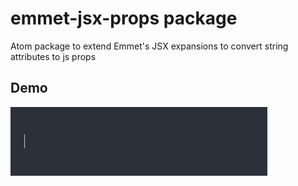 # emmet-jsx-props package

Atom package to extend Emmet's JSX expansions to convert string attributes to js props

## Demo
![alt tag](demo.gif)
